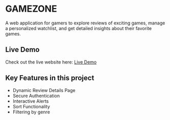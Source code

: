 
# GAMEZONE

A web application for gamers to explore reviews of exciting games, manage a personalized watchlist, and get detailed insights about their favorite games.


## Live Demo
Check out the live website here: [Live Demo](https://game-zone-a81e9.web.app/)



## Key Features in this project

- Dynamic Review Details Page
- Secure Authentication
- Interactive Alerts
- Sort Functionality
- Filtering by genre
